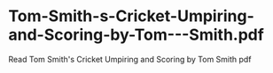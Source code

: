 # Tom-Smith-s-Cricket-Umpiring-and-Scoring-by-Tom---Smith.pdf
Read Tom Smith's Cricket Umpiring and Scoring by Tom              Smith pdf
